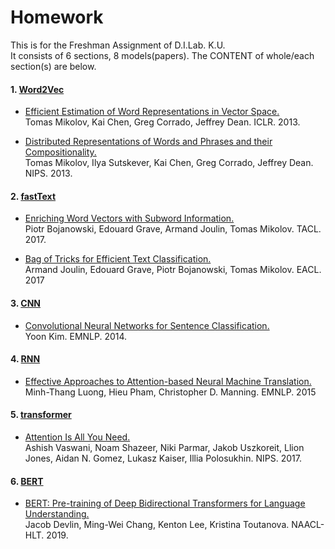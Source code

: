 # Homework
This is for the Freshman Assignment of D.I.Lab. K.U.  
It consists of 6 sections, 8 models(papers). The CONTENT of whole/each section(s) are below.

#### 1. [Word2Vec](https://github.com/SJ1115/Homework/blob/main/1.%20Word2Vec/)
- [Efficient Estimation of Word Representations in Vector Space.](https://arxiv.org/abs/1301.3781)  
Tomas Mikolov, Kai Chen, Greg Corrado, Jeffrey Dean. ICLR. 2013.

- [Distributed Representations of Words and Phrases and their Compositionality.](https://arxiv.org/abs/1310.4546)  
Tomas Mikolov, Ilya Sutskever, Kai Chen, Greg Corrado, Jeffrey Dean. NIPS. 2013.

#### 2. [fastText](https://github.com/SJ1115/Homework/blob/main/2.%20FastText/)
- [Enriching Word Vectors with Subword Information.](https://arxiv.org/abs/1607.04606)  
Piotr Bojanowski, Edouard Grave, Armand Joulin, Tomas Mikolov. TACL. 2017.

- [Bag of Tricks for Efficient Text Classification.](https://arxiv.org/abs/1607.01759)  
Armand Joulin, Edouard Grave, Piotr Bojanowski, Tomas Mikolov. EACL. 2017

#### 3. [CNN](https://github.com/SJ1115/Homework/blob/main/3.%20CNN/)
- [Convolutional Neural Networks for Sentence Classification.](https://arxiv.org/abs/1408.5882)  
Yoon Kim. EMNLP. 2014.

#### 4. [RNN](https://github.com/SJ1115/Homework/blob/main/4.%20RNN/)
- [Effective Approaches to Attention-based Neural Machine Translation.](https://arxiv.org/abs/1508.04025)  
Minh-Thang Luong, Hieu Pham, Christopher D. Manning. EMNLP. 2015

#### 5. [transformer](https://github.com/SJ1115/Homework/blob/main/5.%20transformer/)
- [Attention Is All You Need.](https://arxiv.org/abs/1706.03762)  
Ashish Vaswani, Noam Shazeer, Niki Parmar, Jakob Uszkoreit, Llion Jones, Aidan N. Gomez, Lukasz Kaiser, Illia Polosukhin. NIPS. 2017.

#### 6. [BERT](https://github.com/SJ1115/Homework/blob/main/6.%20BERT/)
- [BERT: Pre-training of Deep Bidirectional Transformers for Language Understanding.](https://arxiv.org/abs/1810.04805)  
Jacob Devlin, Ming-Wei Chang, Kenton Lee, Kristina Toutanova. NAACL-HLT. 2019.

